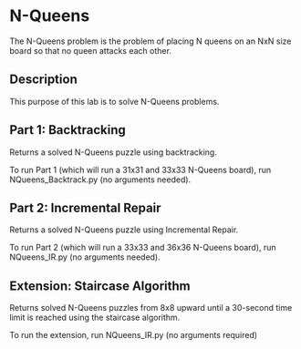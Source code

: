 # N-Queens
The N-Queens problem is the problem of placing N queens on an NxN size board so that no queen attacks each other.

## Description
This purpose of this lab is to solve N-Queens problems.

## Part 1: Backtracking
Returns a solved N-Queens puzzle using backtracking.

To run Part 1 (which will run a 31x31 and 33x33 N-Queens board), run NQueens_Backtrack.py (no arguments needed).

## Part 2: Incremental Repair
Returns a solved N-Queens puzzle using Incremental Repair.

To run Part 2 (which will run a 33x33 and 36x36 N-Queens board), run NQueens_IR.py (no arguments needed).

## Extension: Staircase Algorithm
Returns solved N-Queens puzzles from 8x8 upward until a 30-second time limit is reached using the staircase algorithm.

To run the extension, run NQueens_IR.py (no arguments required)